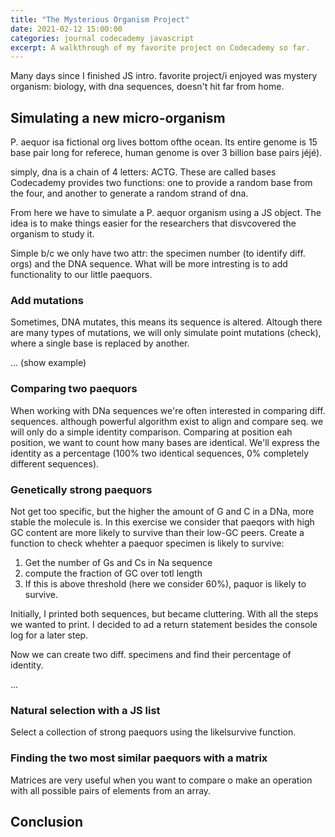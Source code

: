 ```yaml
---
title: "The Mysterious Organism Project"
date: 2021-02-12 15:00:00
categories: journal codecademy javascript 
excerpt: A walkthrough of my favorite project on Codecademy so far.
---
```


Many days since I finished JS intro. favorite project/i enjoyed was mystery organism: biology, with dna sequences, doesn't hit far from home.

## Simulating a new micro-organism

P. aequor isa fictional org lives bottom ofthe ocean. Its entire genome is 15 base pair long for referece, human genome is over 3 billion base pairs jéjé). 

simply, dna is a chain of 4 letters: ACTG. These are called bases Codecademy provides two functions: one to provide a random base from the four, and another to generate a random strand of dna.

From here we have to simulate a P. aequor organism using a JS object. The idea is to make things easier for the researchers that disvcovered the organism to study it.

Simple b/c we only have two attr: the specimen number (to identify diff. orgs) and the DNA sequence. What will be more intresting is to add functionality to our little paequors.

### Add mutations

Sometimes, DNA mutates, this means its sequence is altered. Altough there are many types of mutations, we will only simulate point mutations (check), where a single base is replaced by another.

... (show example)

### Comparing two paequors

When working with DNa sequences we're often interested in comparing diff. sequences. although powerful algorithm exist to align and compare seq. we will only do a simple identity comparison. Comparing at position eah position, we want to count how many bases are identical. We'll express the identity as a percentage (100% two identical sequences, 0% completely different sequences).

### Genetically strong paequors

Not get too specific, but the higher the amount of G and C in a DNa, more stable the molecule is. In this exercise we consider that paeqors with high GC content are more likely to survive than their low-GC peers. Create a function to check whehter a paequor specimen is likely to survive:

1. Get the number of Gs and Cs in Na sequence
2. compute the fraction of GC over totl length
3. If this is above  threshold (here we consider 60%), paquor is likely to survive.

Initially, I printed both sequences, but became cluttering. With all the steps we wanted to print. I decided to ad a return statement besides the console log for a later step.

Now we can create two diff. specimens and find their percentage of identity. 

...

### Natural selection with a JS list

Select a collection of strong paequors using the likelsurvive function.


### Finding the two most similar paequors with a matrix

Matrices are very useful when you want to compare o make an operation with all possible pairs of elements from an array. 

## Conclusion